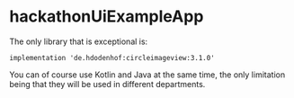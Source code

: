 # hackathonUiExampleApp

The only library that is exceptional is:

    implementation 'de.hdodenhof:circleimageview:3.1.0'

You can of course use Kotlin and Java at the same time, the only limitation being that they will be used in different departments.
